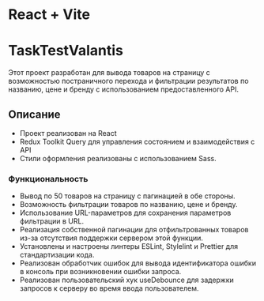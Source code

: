 # React + Vite

# TaskTestValantis

Этот проект разработан для вывода товаров на страницу с возможностью постраничного перехода и фильтрации результатов по названию, цене и бренду с использованием предоставленного API.

## Описание

- Проект реализован на React 
- Redux Toolkit Query для управления состоянием и взаимодействия с API
- Стили оформления реализованы с использованием Sass.

### Функциональность

- Вывод по 50 товаров на страницу с пагинацией в обе стороны.
- Возможность фильтрации товаров по названию, цене и бренду.
- Использование URL-параметров для сохранения параметров фильтрации в URL.
- Реализация собственной пагинации для отфильтрованных товаров из-за отсутствия поддержки сервером этой функции.
- Установлены и настроены линтеры ESLint, Stylelint и Prettier для стандартизации кода.
- Реализован обработчик ошибок для вывода идентификатора ошибки в консоль при возникновении ошибки запроса.
- Реализован пользовательский хук useDebounce для задержки запросов к серверу во время ввода пользователем.
